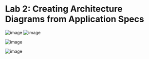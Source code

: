 # Lab 2: Creating Architecture Diagrams from Application Specs

![image](https://github.com/user-attachments/assets/2460b1cd-d18d-4d95-a098-959bfbd18ff8)
![image](https://github.com/user-attachments/assets/1149ff0b-a766-4a0f-af5b-23830b507ba5)

![image](https://github.com/user-attachments/assets/19b5494c-f278-443f-9d09-59d20fe5a10e)

 
![image](https://github.com/user-attachments/assets/63bd618f-9920-4b57-b01a-55902d7df977)
